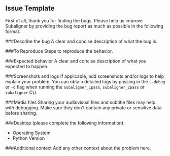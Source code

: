 ## Issue Template
First of all, thank you for finding the bugs. Please help us improve Subaligner by providing the bug report as much as possible in the following format.

###Describe the bug
A clear and concise description of what the bug is.

###To Reproduce
Steps to reproduce the behavior.

###Expected behavior
A clear and concise description of what you expected to happen.

###Screenshots and logs
If applicable, add screenshots and/or logs to help explain your problem. You can obtain detailed logs by passing in the `--debug` or `-d` flag when running the `subaligner_1pass`, `subaligner_2pass` or `subaligner` CLI.

###Media files
Sharing your audiovisual files and subtitle files may help with debugging. Make sure they don't contain any private or sensitive data before sharing.

###Desktop (please complete the following information):
 - Operating System
 - Python Version

###Additional context
Add any other context about the problem here.